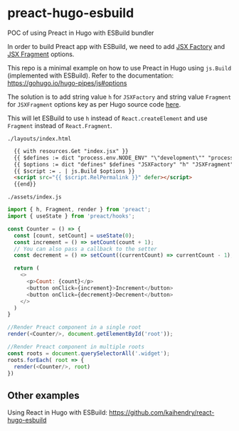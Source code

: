 # preact-hugo-esbuild
POC of using Preact in Hugo with ESBuild bundler

In order to build Preact app with ESBuild, we need to add [JSX Factory](https://esbuild.github.io/api/#jsx-factory) and [JSX Fragment](https://esbuild.github.io/api/#jsx-fragment) options. 

This repo is a minimal example on how to use Preact in Hugo using `js.Build` (implemented with ESBuild). Refer to the documentation: https://gohugo.io/hugo-pipes/js#options

The solution is to add string value `h` for `JSXFactory` and string value `Fragment` for `JSXFragment` options key as per Hugo source code [here](https://github.com/gohugoio/hugo/blob/d90e37e0c6e812f9913bf256c9c81aa05b7a08aa/resources/resource_transformers/js/options.go#L75).

This will let ESBuild to use `h` instead of `React.createElement` and use `Fragment` instead of `React.Fragment`.

`./layouts/index.html`
```html
  {{ with resources.Get "index.jsx" }}
  {{ $defines := dict "process.env.NODE_ENV" "\"development\"" "process.env.BaseURL" (printf `"%s"` $.Site.BaseURL) }}
  {{ $options := dict "defines" $defines "JSXFactory" "h" "JSXFragment" "Fragment"}}
  {{ $script := . | js.Build $options }}
  <script src="{{ $script.RelPermalink }}" defer></script>
  {{end}}
```

`./assets/index.js`
```js
import { h, Fragment, render } from 'preact';
import { useState } from 'preact/hooks';

const Counter = () => {
  const [count, setCount] = useState(0);
  const increment = () => setCount(count + 1);
  // You can also pass a callback to the setter
  const decrement = () => setCount((currentCount) => currentCount - 1);

  return (
    <>
      <p>Count: {count}</p>
      <button onClick={increment}>Increment</button>
      <button onClick={decrement}>Decrement</button>
    </>
  )
}

//Render Preact component in a single root
render(<Counter/>, document.getElementById('root'));

//Render Preact component in multiple roots
const roots = document.querySelectorAll('.widget');
roots.forEach( root => {
  render(<Counter/>, root)
})
```

## Other examples

Using React in Hugo with ESBuild: https://github.com/kaihendry/react-hugo-esbuild
